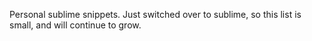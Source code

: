 Personal sublime snippets. Just switched over to sublime, so this list is small, and will continue to grow.